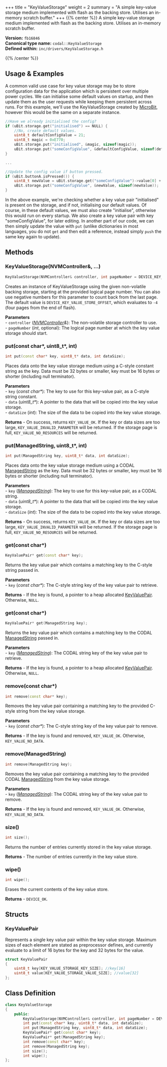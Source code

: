 +++
title = "KeyValueStorage"
weight = 2
summary = "A simple key-value storage medium implemented with flash as the backing store. Utilises an in-memory scratch buffer."
+++
{{% center %}}
A simple key-value storage medium implemented with flash as the backing store. Utilises an in-memory scratch buffer.

**Version:** `fb16846`<br>
**Canonical type name:** `codal::KeyValueStorage`<br>
**Defined within:** `inc/drivers/KeyValueStorage.h`

{{% /center %}}

## Usage & Examples
A common valid use case for key value storage may be to store configuration data for the application which is persistent over multiple power cycles. We can initialise some default values on startup, and then update them as the user requests while keeping them persistent across runs. For this example, we'll use the KeyValueStorage created by [MicroBit](/api-reference/microbit-v2/microbit/), however this would be the same on a separate instance.
```cpp
//Have we already initialised the config?
if (uBit.storage.get("initialised") == NULL) {
    //No, create default values.
    uint8_t defaultConfigValue = 21;
    uint8_t magic = 0xE770;
    uBit.storage.put("initialised", &magic, sizeof(magic));
    uBit.storage.put("someConfigValue", &defaultConfigValue, sizeof(defaultConfigValue));
}

...

//Update the config value if button pressed.
if (uBit.buttonA.isPressed()) {
    uint8_t newValue = uBit.storage.get("someConfigValue")->value[0] + 10;
    uBit.storage.put("someConfigValue", &newValue, sizeof(newValue));
}
```
In the above example, we're checking whether a key value pair "initialised" is present on the storage, and if not, initialising our default values. Of course, in these default values, we must also create "initialise", otherwise this would run on every startup. We also create a key value pair with key "someConfigValue", for later editing. In another part of our code, we can then simply update the value with `put` (unlike dictionaries in most languages, you do not `get` and then edit a reference, instead simply `push` the same key again to update).

## Methods
### KeyValueStorage(NVMController&, ...)
```cpp
KeyValueStorage(NVMController& controller, int pageNumber = DEVICE_KEY_VALUE_STORE_OFFSET);
```
Creates an instance of KeyValueStorage using the given non-volatile backing storage, starting at the provided logical page number. You can also use negative numbers for this parameter to count back from the last page. The default value is `DEVICE_KEY_VALUE_STORE_OFFSET`, which evaluates to `-4` (four pages from the end of flash).

**Parameters**<br>- `controller` (*[NVMController](/api-reference/core/nvmcontroller/)&*): The non-volatile storage controller to use.<br>- `pageNumber` (*int*, optional): The logical page number at which the key value storage should start.

### put(const char*, uint8_t*, int)
```cpp
int put(const char* key, uint8_t* data, int dataSize);
```
Places data onto the key value storage medium using a C-style constant string as the key. Data must be 32 bytes or smaller, key must be 16 bytes or shorter (including null terminator).

**Parameters**<br>- `key` (*const char\**): The key to use for this key-value pair, as a C-style string constant.<br>- `data` (*uint8_t\**): A pointer to the data that will be copied into the key value storage.<br>- `dataSize` (*int*): The size of the data to be copied into the key value storage.

**Returns** - On success, returns `KEY_VALUE_OK`. If the key or data sizes are too large, `KEY_VALUE_INVALID_PARAMETER` will be returned. If the storage page is full, `KEY_VALUE_NO_RESOURCES` will be returned.

### put(ManagedString, uint8_t*, int)
```cpp
int put(ManagedString key, uint8_t* data, int dataSize);
```
Places data onto the key value storage medium using a CODAL [ManagedString](/api-reference/core/managedstring/) as the key. Data must be 32 bytes or smaller, key must be 16 bytes or shorter (including null terminator).

**Parameters**<br>- `key` (*[ManagedString](/api-reference/core/managedstring/)*): The key to use for this key-value pair, as a CODAL string.<br>- `data` (*uint8_t\**): A pointer to the data that will be copied into the key value storage.<br>- `dataSize` (*int*): The size of the data to be copied into the key value storage.

**Returns** - On success, returns `KEY_VALUE_OK`. If the key or data sizes are too large, `KEY_VALUE_INVALID_PARAMETER` will be returned. If the storage page is full, `KEY_VALUE_NO_RESOURCES` will be returned.

### get(const char*)
```cpp
KeyValuePair* get(const char* key);
```
Returns the key value pair which contains a matching key to the C-style string passed in.

**Parameters**<br>- `key` (*const char\**): The C-style string key of the key value pair to retrieve.

**Returns** - If the key is found, a pointer to a heap allocated [KeyValuePair](#keyvaluepair). Otherwise, `NULL`.

### get(const char*)
```cpp
KeyValuePair* get(ManagedString key);
```
Returns the key value pair which contains a matching key to the CODAL [ManagedString](/api-reference/core/managedstring/) passed in.

**Parameters**<br>- `key` (*[ManagedString](/api-reference/core/managedstring/)*): The CODAL string key of the key value pair to retrieve.

**Returns** - If the key is found, a pointer to a heap allocated [KeyValuePair](#keyvaluepair). Otherwise, `NULL`.

### remove(const char*)
```cpp
int remove(const char* key);
```
Removes the key value pair containing a matching key to the provided C-style string from the key value storage.

**Parameters**<br>- `key` (*const char\**): The C-style string key of the key value pair to remove.

**Returns** - If the key is found and removed, `KEY_VALUE_OK`. Otherwise, `KEY_VALUE_NO_DATA`.

### remove(ManagedString)
```cpp
int remove(ManagedString key);
```
Removes the key value pair containing a matching key to the provided CODAL [ManagedString](/api-reference/core/managedstring/) from the key value storage.

**Parameters**<br>- `key` (*[ManagedString](/api-reference/core/managedstring/)*): The CODAL string key of the key value pair to remove.

**Returns** - If the key is found and removed, `KEY_VALUE_OK`. Otherwise, `KEY_VALUE_NO_DATA`.

### size()
```cpp
int size();
```
Returns the number of entries currently stored in the key value storage.

**Returns** - The number of entries currently in the key value store.

### wipe()
```cpp
int wipe();
```
Erases the current contents of the key value store.

**Returns** - `DEVICE_OK`.

## Structs
### KeyValuePair
Represents a single key value pair within the key value storage. Maximum sizes of each element are stated as preprocessor defines, and currently evaluate to a limit of 16 bytes for the key and 32 bytes for the value.
```cpp
struct KeyValuePair
{
    uint8_t key[KEY_VALUE_STORAGE_KEY_SIZE]; //key[16]
    uint8_t value[KEY_VALUE_STORAGE_VALUE_SIZE]; //value[32]
};
```

## Class Definition
```cpp
class KeyValueStorage
{
    public:
        KeyValueStorage(NVMController& controller, int pageNumber = DEVICE_KEY_VALUE_STORE_OFFSET);
        int put(const char* key, uint8_t* data, int dataSize);
        int put(ManagedString key, uint8_t* data, int dataSize);
        KeyValuePair* get(const char* key);
        KeyValuePair* get(ManagedString key);
        int remove(const char* key);
        int remove(ManagedString key);
        int size();
        int wipe();
};
```